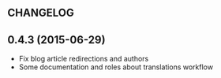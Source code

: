 CHANGELOG
---------

## 0.4.3 (2015-06-29)

 * Fix blog article redirections and authors
 * Some documentation and roles about translations workflow

